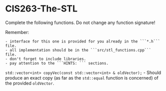 # CIS263-The-STL

Complete the following functions.  Do not change any function signature!

Remember:

	- interface for this one is provided for you already in the ```*.h``` file.
	- all implementation should be in the ```src/stl_functions.cpp``` file.
	- don't forget to include libraries.
	- pay attention to the ```HINTS: ``` sections.

```std::vector<int> copyVec(const std::vector<int> & oldVector);``` - Should produce an exact copy (as far as the ```std::equal``` function is concerned) of the provided ```oldVector```.
